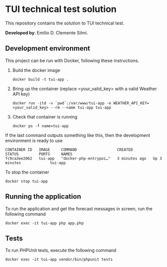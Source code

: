 # TUI technical test solution
This repository contains the solution to TUI technical test.

**Developed by**: Emilio D. Clemente Silmi.

## Development environment
This project can be run with Docker, following these instructions.
1. Build the docker image
    ```
    docker build -t tui-app .
    ```
2. Bring up the container (replace <your_valid_key> with a valid Weather API key)
    ```
    docker run -itd -v `pwd`:/var/www/tui-app -e WEATHER_API_KEY=<your_valid_key> --rm --name tui-app tui-app
    ```  
3. Check that container is running
    ```
    docker ps -f name=tui-app
    ```
    
If the last command outputs something like this, then the development environment is ready to use
```
CONTAINER ID   IMAGE     COMMAND                  CREATED         STATUS         PORTS     NAMES
fc9ca3ee2062   tui-app   "docker-php-entrypoi…"   3 minutes ago   Up 3 minutes             tui-app
```

To stop the container
```
docker stop tui-app
```

## Running the application
To run the application and get the forecast messages in screen, run the following command
```
docker exec -it tui-app php app.php
```

## Tests
To run PHPUnit tests, execute the following command
```
docker exec -it tui-app vendor/bin/phpunit tests
```